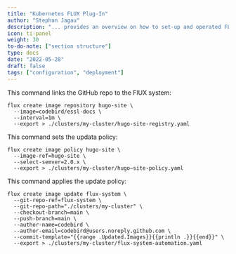 ```yaml
---
title: "Kubernetes FLUX Plug-In"
author: "Stephan Jagau"
description: "... provides an overview on how to set-up and operated FLuX"
icon: ti-panel
weight: 30
to-do-note: ["section structure"]
type: docs
date: "2022-05-28"
draft: false
tags: ["configuration", "deployment"]
---
```

This command links the GitHub repo to the FlUX system:
```
flux create image repository hugo-site \
  --image=codebird/essl-docs \
  --interval=1m \
  --export > ./clusters/my-cluster/hugo-site-registry.yaml
```

This command sets the updata policy:
```
flux create image policy hugo-site \
  --image-ref=hugo-site \
  --select-semver=2.0.x \
  --export > ./clusters/my-cluster/hugo—site-policy.yaml
```

This command applies the update policy:
```
flux create image update flux-system \
  --git-repo-ref=flux-system \
  --git-repo-path="./clusters/my-cluster" \
  --checkout-branch=main \
  --push-branch=main \
  --author-name=codebird \
  --author-email=codebird@users.noreply.github.com \
  --commit-template="{{range .Updated.Images}}{{println .}}{{end}}" \
  --export > ./clusters/my-cluster/flux-system-automation.yaml
```